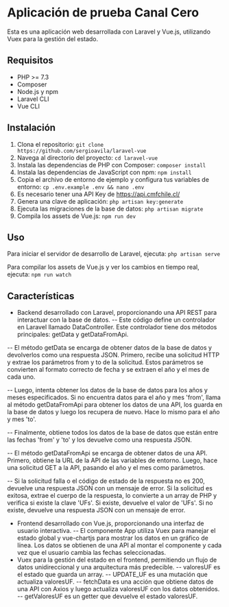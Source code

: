 # Aplicación de prueba Canal Cero

Esta es una aplicación web desarrollada con Laravel y Vue.js, utilizando Vuex para la gestión del estado.

## Requisitos

-   PHP >= 7.3
-   Composer
-   Node.js y npm
-   Laravel CLI
-   Vue CLI

## Instalación

1. Clona el repositorio: `git clone https://github.com/sergioavila/laravel-vue`
2. Navega al directorio del proyecto: `cd laravel-vue`
3. Instala las dependencias de PHP con Composer: `composer install`
4. Instala las dependencias de JavaScript con npm: `npm install`
5. Copia el archivo de entorno de ejemplo y configura tus variables de entorno: `cp .env.example .env && nano .env`
6. Es necesario tener una API Key de https://api.cmfchile.cl/
7. Genera una clave de aplicación: `php artisan key:generate`
8. Ejecuta las migraciones de la base de datos: `php artisan migrate`
9. Compila los assets de Vue.js: `npm run dev`

## Uso

Para iniciar el servidor de desarrollo de Laravel, ejecuta: `php artisan serve`

Para compilar los assets de Vue.js y ver los cambios en tiempo real, ejecuta: `npm run watch`

## Características

-   Backend desarrollado con Laravel, proporcionando una API REST para interactuar con la base de datos.
    -- Este código define un controlador en Laravel llamado DataController. Este controlador tiene dos métodos principales: getData y getDataFromApi.

-- El método getData se encarga de obtener datos de la base de datos y devolverlos como una respuesta JSON. Primero, recibe una solicitud HTTP y extrae los parámetros from y to de la solicitud. Estos parámetros se convierten al formato correcto de fecha y se extraen el año y el mes de cada uno.

-- Luego, intenta obtener los datos de la base de datos para los años y meses especificados. Si no encuentra datos para el año y mes 'from', llama al método getDataFromApi para obtener los datos de una API, los guarda en la base de datos y luego los recupera de nuevo. Hace lo mismo para el año y mes 'to'.

-- Finalmente, obtiene todos los datos de la base de datos que están entre las fechas 'from' y 'to' y los devuelve como una respuesta JSON.

-- El método getDataFromApi se encarga de obtener datos de una API. Primero, obtiene la URL de la API de las variables de entorno. Luego, hace una solicitud GET a la API, pasando el año y el mes como parámetros.

-- Si la solicitud falla o el código de estado de la respuesta no es 200, devuelve una respuesta JSON con un mensaje de error. Si la solicitud es exitosa, extrae el cuerpo de la respuesta, lo convierte a un array de PHP y verifica si existe la clave 'UFs'. Si existe, devuelve el valor de 'UFs'. Si no existe, devuelve una respuesta JSON con un mensaje de error.

-   Frontend desarrollado con Vue.js, proporcionando una interfaz de usuario interactiva.
    -- El componente App utiliza Vuex para manejar el estado global y vue-chartjs para mostrar los datos en un gráfico de línea. Los datos se obtienen de una API al montar el componente y cada vez que el usuario cambia las fechas seleccionadas.
-   Vuex para la gestión del estado en el frontend, permitiendo un flujo de datos unidireccional y una arquitectura más predecible.
    -- valoresUF es el estado que guarda un array.
    -- UPDATE_UF es una mutación que actualiza valoresUF.
    -- fetchData es una acción que obtiene datos de una API con Axios y luego actualiza valoresUF con los datos obtenidos.
    -- getValoresUF es un getter que devuelve el estado valoresUF.
